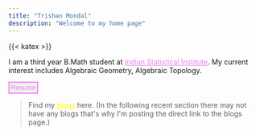 ```yaml
---
title: "Trishan Mondal"
description: "Welcome to my home page"
---
```

{{< katex >}}
<html> 
  <head>
    <meta name="google-site-verification" content="K_LTHofQUHqpVsXAQLWW9bkMvMD1X1hUi4LtZprMwZI" />
  </head>
</html>

I am a third year B.Math student at <a href="https://www.isibang.ac.in/" style="color:violet">Indian Statistical Institute</a>. My current interest includes Algebraic Geometry, Algebraic Topology. 


<a href="Resume.pdf"><button style="border-width:2px; border-style:solid; border-color:violet; padding: 0.2em; color:violet">Resume</button></a>


> Find my <a href="https://trishan8.github.io/posts/" style="color:yellow">blogs</a> here. (In the following recent section there may not have any blogs that's why I'm posting the direct link to the blogs page.)

